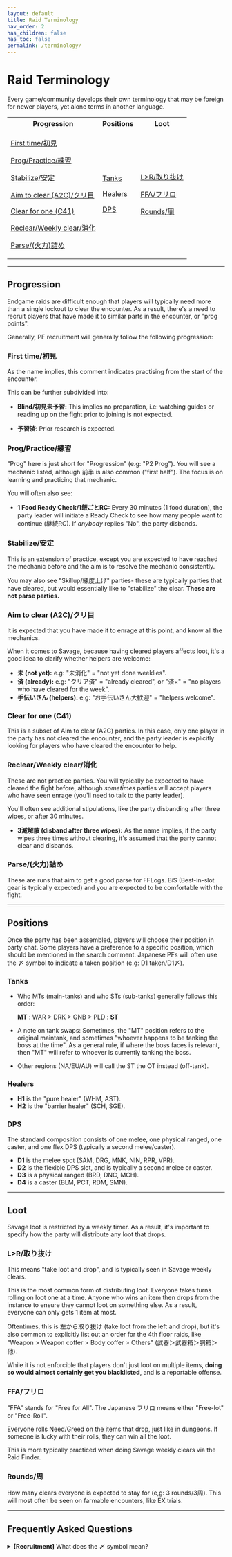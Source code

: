 ```yaml
---
layout: default
title: Raid Terminology
nav_order: 2
has_children: false
has_toc: false
permalink: /terminology/
---
```


# Raid Terminology

Every game/community develops their own terminology that may be foreign for
newer players, yet alone terms in another language.

<table>
  <tr>
    <th>Progression</th>
    <th>Positions</th>
    <th>Loot</th>
  </tr>
  <tr>
    <td>
      <p><a href="#first-time初見">First time/初見</a></p>
      <p><a href="#progpractice練習">Prog/Practice/練習</a></p>
      <p><a href="#stabilize安定">Stabilize/安定</a></p>
      <p><a href="#aim-to-clear-a2cクリ目">Aim to clear (A2C)/クリ目</a></p>
      <p><a href="#clear-for-one-c41">Clear for one (C41)</a></p>
      <p><a href="#reclearweekly-clear消化">Reclear/Weekly clear/消化</a></p>
      <p><a href="#parse火力詰め">Parse/(火力)詰め</a></p>
    </td>
    <td>
      <p><a href="#tanks">Tanks</a></p>
      <p><a href="#healers">Healers</a></p>
      <p><a href="#dps">DPS</a></p>
    </td>
    <td>
      <p><a href="#lr取り抜け">L>R/取り抜け</a></p>
      <p><a href="#ffaフリロ">FFA/フリロ</a></p>
      <p><a href="#rounds周">Rounds/周</a></p>
    </td>
  </tr>
</table>

---

## Progression

Endgame raids are difficult enough that players will typically need more than
a single lockout to clear the encounter. As a result, there's a need to recruit
players that have made it to similar parts in the encounter, or "prog points".

Generally, PF recruitment will generally follow the following progression:

### First time/初見

As the name implies, this comment indicates practising from the start of the
encounter.

This can be further subdivided into:

- **Blind/初見未予習:** This implies no preparation, i.e: watching guides or reading
  up on the fight prior to joining is not expected.

- **予習済**: Prior research is expected.

### Prog/Practice/練習

"Prog" here is just short for "Progression" (e.g: "P2 Prog"). You will see a
mechanic listed, although 前半 is also common ("first half"). The focus is on
learning and practicing that mechanic.

You will often also see:

- **1 Food Ready Check/1飯ごとRC:** Every 30 minutes (1 food duration), the party
  leader will initiate a Ready Check to see how many people want to continue
  (継続RC). If *anybody* replies "No", the party disbands.

### Stabilize/安定

This is an extension of practice, except you are expected to have reached the
mechanic before and the aim is to resolve the mechanic consistently.

You may also see "Skillup/練度上げ" parties- these are typically parties that have
cleared, but would essentially like to "stabilize" the clear. **These are not
parse parties.**

### Aim to clear (A2C)/クリ目

It is expected that you have made it to enrage at this point, and know all the
mechanics.

When it comes to Savage, because having cleared players affects loot, it's a
good idea to clarify whether helpers are welcome:

- **未 (not yet):** e.g: "未消化" = "not yet done weeklies".
- **済 (already):** e.g: "クリア済" = "already cleared", or "済×" = "no players who
  have cleared for the week".
- **手伝いさん (helpers):** e,g: "お手伝いさん大歓迎" = "helpers welcome".

### Clear for one (C41)

This is a subset of Aim to clear (A2C) parties. In this case, only one player
in the party has not cleared the encounter, and the party leader is explicitly
looking for players who have cleared the encounter to help.
      
### Reclear/Weekly clear/消化

These are not practice parties. You will typically be expected to have cleared
the fight before, although *sometimes* parties will accept players who have
seen enrage (you'll need to talk to the party leader).

You'll often see additional stipulations, like the party disbanding after three
wipes, or after 30 minutes.

- **3滅解散 (disband after three wipes):** As the name implies, if the party wipes
  three times without clearing, it's assumed that the party cannot clear and
  disbands.

### Parse/(火力)詰め

These are runs that aim to get a good parse for FFLogs. BiS (Best-in-slot gear
is typically expected) and you are expected to be comfortable with the fight.

---

## Positions

Once the party has been assembled, players will choose their position in party
chat. Some players have a preference to a specific position, which should be
mentioned in the search comment. Japanese PFs will often use the 〆 symbol to
indicate a taken position (e.g: D1 taken/D1〆).

### Tanks

- Who MTs (main-tanks) and who STs (sub-tanks) generally follows this order:
    
    **MT** : WAR > DRK > GNB > PLD : **ST**

- A note on tank swaps: Sometimes, the "MT" position refers to the original
  maintank, and sometimes "whoever happens to be tanking the boss at the time".
  As a general rule, if where the boss faces is relevant, then "MT" will refer
  to whoever is currently tanking the boss.
- Other regions (NA/EU/AU) will call the ST the OT instead (off-tank).

### Healers

- **H1** is the "pure healer" (WHM, AST).
- **H2** is the "barrier healer" (SCH, SGE).

### DPS

The standard composition consists of one melee, one physical ranged, one
caster, and one flex DPS (typically a second melee/caster).

- **D1** is the melee spot (SAM, DRG, MNK, NIN, RPR, VPR).
- **D2** is the flexible DPS slot, and is typically a second melee or caster.
- **D3** is a physical ranged (BRD, DNC, MCH).
- **D4** is a caster (BLM, PCT, RDM, SMN).

---

## Loot

Savage loot is restricted by a weekly timer. As a result, it's important to
specify how the party will distribute any loot that drops.

### L>R/取り抜け

This means "take loot and drop", and is typically seen in Savage weekly clears.

This is the most common form of distributing loot. Everyone takes turns rolling
on loot one at a time. Anyone who wins an item then drops from the instance to
ensure they cannot loot on something else. As a result, everyone can only gets
1 item at most.

Oftentimes, this is 左から取り抜け (take loot from the left and drop), but it's
also common to explicitly list out an order for the 4th floor raids, like 
"Weapon > Weapon coffer > Body coffer > Others" (武器＞武器箱＞胴箱＞他).

While it is not enforcible that players don't just loot on multiple items,
**doing so would almost certainly get you blacklisted**, and is a reportable
offense.

### FFA/フリロ

"FFA" stands for "Free for All". The Japanese フリロ means either "Free-lot" or
"Free-Roll".

Everyone rolls Need/Greed on the items that drop, just like in dungeons. If
someone is lucky with their rolls, they can win all the loot.

This is more typically practiced when doing Savage weekly clears via the Raid
Finder.

### Rounds/周

How many clears everyone is expected to stay for (e,g: 3 rounds/3周). This will
most often be seen on farmable encounters, like EX trials.


---

## Frequently Asked Questions

<details markdown=block>
<summary>
  <b>[Recruitment]</b> What does the 〆 symbol mean?
</summary>
<table>
  <tr>
    <td>
      <p>〆 is read しめ (shime), and means "closed" in this context (閉め), or
      "taken".</p>
      <p>This is particularly applicable to tanks and melee, where a player can
      fill one of two possible party slots.</p>
      <p>i.e: a PF that says MT〆 means that the MT position has been taken, and
      a tank that joins is expected to take ST.</p>
    </td>
  </tr>
</table>
</details>
